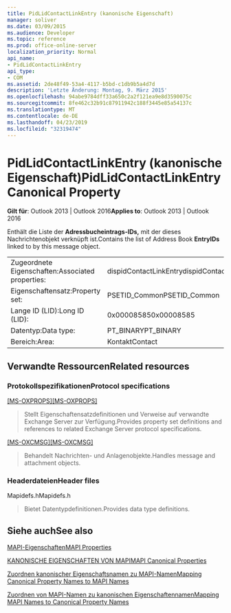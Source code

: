 ```yaml
---
title: PidLidContactLinkEntry (kanonische Eigenschaft)
manager: soliver
ms.date: 03/09/2015
ms.audience: Developer
ms.topic: reference
ms.prod: office-online-server
localization_priority: Normal
api_name:
- PidLidContactLinkEntry
api_type:
- COM
ms.assetid: 2de48f49-53a4-4117-b5bd-c1db9b5a4d7d
description: 'Letzte Änderung: Montag, 9. März 2015'
ms.openlocfilehash: 94abe9784dff33a650c2a2f121ea9e8d3590075c
ms.sourcegitcommit: 8fe462c32b91c87911942c188f3445e85a54137c
ms.translationtype: MT
ms.contentlocale: de-DE
ms.lasthandoff: 04/23/2019
ms.locfileid: "32319474"
---
```

# <a name="pidlidcontactlinkentry-canonical-property"></a><span data-ttu-id="fb36a-103">PidLidContactLinkEntry (kanonische Eigenschaft)</span><span class="sxs-lookup"><span data-stu-id="fb36a-103">PidLidContactLinkEntry Canonical Property</span></span>

  
  
<span data-ttu-id="fb36a-104">**Gilt für**: Outlook 2013 | Outlook 2016</span><span class="sxs-lookup"><span data-stu-id="fb36a-104">**Applies to**: Outlook 2013 | Outlook 2016</span></span> 
  
<span data-ttu-id="fb36a-105">Enthält die Liste der **Adressbucheintrags-IDs,** mit der dieses Nachrichtenobjekt verknüpft ist.</span><span class="sxs-lookup"><span data-stu-id="fb36a-105">Contains the list of Address Book **EntryIDs** linked to by this message object.</span></span> 
  
|||
|:-----|:-----|
|<span data-ttu-id="fb36a-106">Zugeordnete Eigenschaften:</span><span class="sxs-lookup"><span data-stu-id="fb36a-106">Associated properties:</span></span>  <br/> |<span data-ttu-id="fb36a-107">dispidContactLinkEntry</span><span class="sxs-lookup"><span data-stu-id="fb36a-107">dispidContactLinkEntry</span></span>  <br/> |
|<span data-ttu-id="fb36a-108">Eigenschaftensatz:</span><span class="sxs-lookup"><span data-stu-id="fb36a-108">Property set:</span></span>  <br/> |<span data-ttu-id="fb36a-109">PSETID_Common</span><span class="sxs-lookup"><span data-stu-id="fb36a-109">PSETID_Common</span></span>  <br/> |
|<span data-ttu-id="fb36a-110">Lange ID (LID):</span><span class="sxs-lookup"><span data-stu-id="fb36a-110">Long ID (LID):</span></span>  <br/> |<span data-ttu-id="fb36a-111">0x00008585</span><span class="sxs-lookup"><span data-stu-id="fb36a-111">0x00008585</span></span>  <br/> |
|<span data-ttu-id="fb36a-112">Datentyp:</span><span class="sxs-lookup"><span data-stu-id="fb36a-112">Data type:</span></span>  <br/> |<span data-ttu-id="fb36a-113">PT_BINARY</span><span class="sxs-lookup"><span data-stu-id="fb36a-113">PT_BINARY</span></span>  <br/> |
|<span data-ttu-id="fb36a-114">Bereich:</span><span class="sxs-lookup"><span data-stu-id="fb36a-114">Area:</span></span>  <br/> |<span data-ttu-id="fb36a-115">Kontakt</span><span class="sxs-lookup"><span data-stu-id="fb36a-115">Contact</span></span>  <br/> |
   
## <a name="related-resources"></a><span data-ttu-id="fb36a-116">Verwandte Ressourcen</span><span class="sxs-lookup"><span data-stu-id="fb36a-116">Related resources</span></span>

### <a name="protocol-specifications"></a><span data-ttu-id="fb36a-117">Protokollspezifikationen</span><span class="sxs-lookup"><span data-stu-id="fb36a-117">Protocol specifications</span></span>

<span data-ttu-id="fb36a-118">[[MS-OXPROPS]](https://msdn.microsoft.com/library/f6ab1613-aefe-447d-a49c-18217230b148%28Office.15%29.aspx)</span><span class="sxs-lookup"><span data-stu-id="fb36a-118">[[MS-OXPROPS]](https://msdn.microsoft.com/library/f6ab1613-aefe-447d-a49c-18217230b148%28Office.15%29.aspx)</span></span>
  
> <span data-ttu-id="fb36a-119">Stellt Eigenschaftensatzdefinitionen und Verweise auf verwandte Exchange Server zur Verfügung.</span><span class="sxs-lookup"><span data-stu-id="fb36a-119">Provides property set definitions and references to related Exchange Server protocol specifications.</span></span>
    
<span data-ttu-id="fb36a-120">[[MS-OXCMSG]](https://msdn.microsoft.com/library/7fd7ec40-deec-4c06-9493-1bc06b349682%28Office.15%29.aspx)</span><span class="sxs-lookup"><span data-stu-id="fb36a-120">[[MS-OXCMSG]](https://msdn.microsoft.com/library/7fd7ec40-deec-4c06-9493-1bc06b349682%28Office.15%29.aspx)</span></span>
  
> <span data-ttu-id="fb36a-121">Behandelt Nachrichten- und Anlagenobjekte.</span><span class="sxs-lookup"><span data-stu-id="fb36a-121">Handles message and attachment objects.</span></span>
    
### <a name="header-files"></a><span data-ttu-id="fb36a-122">Headerdateien</span><span class="sxs-lookup"><span data-stu-id="fb36a-122">Header files</span></span>

<span data-ttu-id="fb36a-123">Mapidefs.h</span><span class="sxs-lookup"><span data-stu-id="fb36a-123">Mapidefs.h</span></span>
  
> <span data-ttu-id="fb36a-124">Bietet Datentypdefinitionen.</span><span class="sxs-lookup"><span data-stu-id="fb36a-124">Provides data type definitions.</span></span>
    
## <a name="see-also"></a><span data-ttu-id="fb36a-125">Siehe auch</span><span class="sxs-lookup"><span data-stu-id="fb36a-125">See also</span></span>



[<span data-ttu-id="fb36a-126">MAPI-Eigenschaften</span><span class="sxs-lookup"><span data-stu-id="fb36a-126">MAPI Properties</span></span>](mapi-properties.md)
  
[<span data-ttu-id="fb36a-127">KANONISCHE EIGENSCHAFTEN VON MAPI</span><span class="sxs-lookup"><span data-stu-id="fb36a-127">MAPI Canonical Properties</span></span>](mapi-canonical-properties.md)
  
[<span data-ttu-id="fb36a-128">Zuordnen kanonischer Eigenschaftsnamen zu MAPI-Namen</span><span class="sxs-lookup"><span data-stu-id="fb36a-128">Mapping Canonical Property Names to MAPI Names</span></span>](mapping-canonical-property-names-to-mapi-names.md)
  
[<span data-ttu-id="fb36a-129">Zuordnen von MAPI-Namen zu kanonischen Eigenschaftennamen</span><span class="sxs-lookup"><span data-stu-id="fb36a-129">Mapping MAPI Names to Canonical Property Names</span></span>](mapping-mapi-names-to-canonical-property-names.md)

